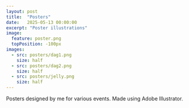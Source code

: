 ```yaml
---
layout: post
title:  "Posters"
date:   2025-05-13 00:00:00
excerpt: "Poster illustrations"
image:
  feature: poster.png
  topPosition: -100px
images:
  - src: posters/dag1.png
    size: half
  - src: posters/dag2.png
    size: half
  - src: posters/jelly.png
    size: half
---
```


Posters designed by me for various events. Made using Adobe Illustrator.